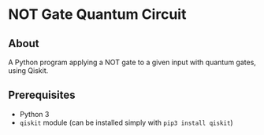 # NOT Gate Quantum Circuit

## About

A Python program applying a NOT gate to a given input with quantum gates, using Qiskit.

## Prerequisites

- Python 3
- `qiskit` module (can be installed simply with `pip3 install qiskit`)
